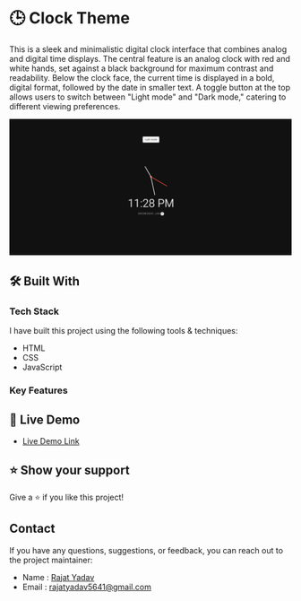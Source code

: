 # 🕒 Clock Theme <a name="about-project"></a>

This is a sleek and minimalistic digital clock interface that combines analog and digital time displays. The central feature is an analog clock with red and white hands, set against a black background for maximum contrast and readability. Below the clock face, the current time is displayed in a bold, digital format, followed by the date in smaller text. A toggle button at the top allows users to switch between "Light mode" and "Dark mode," catering to different viewing preferences.


![screenshot](/Clock%20Theme/assets/image.png)

## 🛠 Built With 

### Tech Stack 

I have built this project using the following tools & techniques:

- HTML
- CSS
- JavaScript

### Key Features 


## 🚀 Live Demo 

- [Live Demo Link](https://javascript-projects02-yr.vercel.app/)


## ⭐️ Show your support 

Give a ⭐️ if you like this project!

## Contact

If you have any questions, suggestions, or feedback, you can reach out to the project maintainer:

- Name : [Rajat Yadav](https://https://www.linkedin.com/in/rajat-y-089238265/)
- Email : [rajatyadav5641@gmail.com](mailto:rajatyadav5641@gmail.com)
